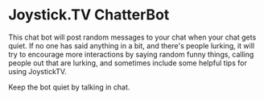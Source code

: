 # Joystick.TV ChatterBot

This chat bot will post random messages to your chat when your chat gets quiet.
If no one has said anything in a bit, and there's people lurking, it will try
to encourage more interactions by saying random funny things, calling people out
that are lurking, and sometimes include some helpful tips for using JoystickTV.

Keep the bot quiet by talking in chat.
